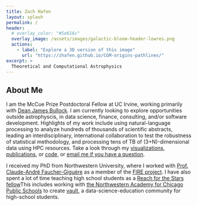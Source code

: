 ```yaml
---
title: Zach Hafen
layout: splash
permalink: /
header:
  # overlay_color: "#5e616c"
  overlay_image: /assets/images/galactic-bloom-header-lowres.png
  actions:
    - label: "Explore a 3D version of this image"
      url: "https://zhafen.github.io/CGM-origins-pathlines/"
excerpt: >
  Theoretical and Computational Astrophysics
---
```


## About Me

I am the McCue Prize Postdoctoral Fellow at UC Irvine, working primarily with [Dean James Bullock](https://sites.uci.edu/bullock/).
I am currently looking to explore opportunities outside astrophyscis, in data science, finance, consulting, and/or software development.
Highlights of my work include
using natural-language processing to analyze hundreds of thousands of scientific abstracts,
leading an interdisciplinary, international collaboration to test the robustness of statistical methodology, and
processing tens of TB of (3+N)-dimensional data using HPC resources.
Take a look through my [visualizations](/visualizations/), [publications](https://ui.adsabs.harvard.edu/\#/public-libraries/fyuwUPLzSAihgQ4PDhtDdQ/), or [code](https://github.com/zhafen/), or [email me if you have a question](mailto:zachary.h.hafen@gmail.com).

I received my PhD from Northwestern University, where I worked with [Prof. Claude-André Faucher-Giguère](http://galaxies.northwestern.edu) as a member of the [FIRE project](https://http://fire.northwestern.edu/).
I have also spent a lot of time teaching high school students as a [Reach for the Stars fellow](http://gk12.ciera.northwestern.edu/)This includes working with [the Northwestern Academy for Chicago Public Schools](https://www.academy.northwestern.edu/) to create [vault](https://avault.github.io), a data-science-education community for high-school students.

